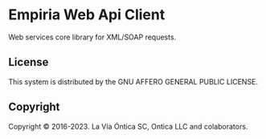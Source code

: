 ﻿# Empiria Web Api Client

Web services core library for XML/SOAP requests.

## License

This system is distributed by the GNU AFFERO GENERAL PUBLIC LICENSE.

## Copyright

Copyright © 2016-2023. La Vía Óntica SC, Ontica LLC and colaborators.
